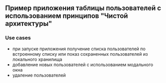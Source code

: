 ## Пример приложения таблицы пользователей с использованием принципов "Чистой архитектуры"

### Use cases
- при запуске приложения получение списка пользователей по встроенному списку или показ сохраненных пользователей из локального хранилища
- добавление новых пользователей с использованием модального окна
- удаление пользователей
